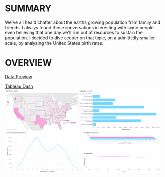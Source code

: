 # SUMMARY
We've all heard chatter about the earths growing population from family and friends. I always found those conversations interesting with some people even believing that one day we'll run out of resources to sustain the population. I decided to dive deeper on that topic, on a admittedly smaller scale, by analyzing the United States birth rates.
# OVERVIEW

[Data Preview](https://github.com/JBBrian/US-Births/blob/9a861177d31c5a25ba955ef0b181188282daa98b/DATA-PREVIEW.png)

[Tableau Dash](https://public.tableau.com/app/profile/brian.tapia/viz/USBirthsData/Dashboard1?publish=yes)
![Dash link](https://github.com/JBBrian/US-Births/blob/6f98f400754dad1568c11a5a1e408fee36cb6f48/DASH-SCREENSHOT.png)

